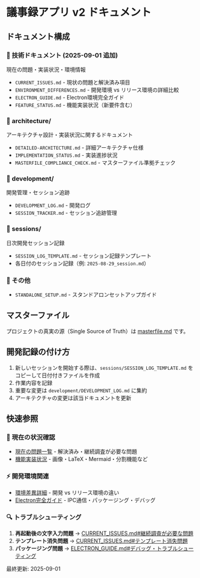 # 議事録アプリ v2 ドキュメント

## ドキュメント構成

### 📁 技術ドキュメント (2025-09-01 追加)
現在の問題・実装状況・環境情報
- `CURRENT_ISSUES.md` - 現状の問題と解決済み項目
- `ENVIRONMENT_DIFFERENCES.md` - 開発環境 vs リリース環境の詳細比較  
- `ELECTRON_GUIDE.md` - Electron環境完全ガイド
- `FEATURE_STATUS.md` - 機能実装状況（新要件含む）

### 📁 architecture/
アーキテクチャ設計・実装状況に関するドキュメント
- `DETAILED-ARCHITECTURE.md` - 詳細アーキテクチャ仕様
- `IMPLEMENTATION_STATUS.md` - 実装進捗状況
- `MASTERFILE_COMPLIANCE_CHECK.md` - マスターファイル準拠チェック

### 📁 development/
開発管理・セッション追跡
- `DEVELOPMENT_LOG.md` - 開発ログ
- `SESSION_TRACKER.md` - セッション追跡管理

### 📁 sessions/
日次開発セッション記録
- `SESSION_LOG_TEMPLATE.md` - セッション記録テンプレート
- 各日付のセッション記録（例: `2025-08-29_session.md`）

### 📄 その他
- `STANDALONE_SETUP.md` - スタンドアロンセットアップガイド

## マスターファイル
プロジェクトの真実の源（Single Source of Truth）は [masterfile.md](../masterfile.md) です。

## 開発記録の付け方

1. 新しいセッションを開始する際は、`sessions/SESSION_LOG_TEMPLATE.md` をコピーして日付付きファイルを作成
2. 作業内容を記録
3. 重要な変更は `development/DEVELOPMENT_LOG.md` に集約
4. アーキテクチャの変更は該当ドキュメントを更新

## 快速参照

### 🚨 現在の状況確認
- [現在の問題一覧](CURRENT_ISSUES.md) - 解決済み・継続調査が必要な問題
- [機能実装状況](FEATURE_STATUS.md) - 画像・LaTeX・Mermaid・分割機能など

### ⚡ 開発環境関連
- [環境差異詳細](ENVIRONMENT_DIFFERENCES.md) - 開発 vs リリース環境の違い
- [Electron完全ガイド](ELECTRON_GUIDE.md) - IPC通信・パッケージング・デバッグ

### 🔍 トラブルシューティング
1. **再起動後の文字入力問題** → [CURRENT_ISSUES.md#継続調査が必要な問題](CURRENT_ISSUES.md#継続調査が必要な問題)
2. **テンプレート消失問題** → [CURRENT_ISSUES.md#テンプレート消失問題](CURRENT_ISSUES.md#テンプレート消失問題)  
3. **パッケージング問題** → [ELECTRON_GUIDE.md#デバッグ・トラブルシューティング](ELECTRON_GUIDE.md#デバッグ・トラブルシューティング)

最終更新: 2025-09-01